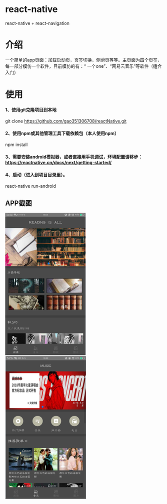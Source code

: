 # react-native
react-native + react-navigation

# 介绍
一个简单的app页面：加载启动页，页签切换，侧滑页等等。主页面为四个页签，每一部分模仿一个软件，目前模仿的有：“ 一个one”、“网易云音乐”等软件（适合入门）

# 使用
#### 1、使用git克隆项目到本地
git clone https://github.com/gao351306708/reactNative.git
#### 2、使用npm或其他管理工具下载依赖包（本人使用npm）
npm install
#### 3、需要安装android模拟器，或者直接用手机调试，环境配置请移步：https://reactnative.cn/docs/next/getting-started/
#### 4、启动（进入到项目目录里）。
react-native run-android

## APP截图
![picture_detail](./app/image/Apic1.png)![picture_detail](./app/image/Apic2.png)

